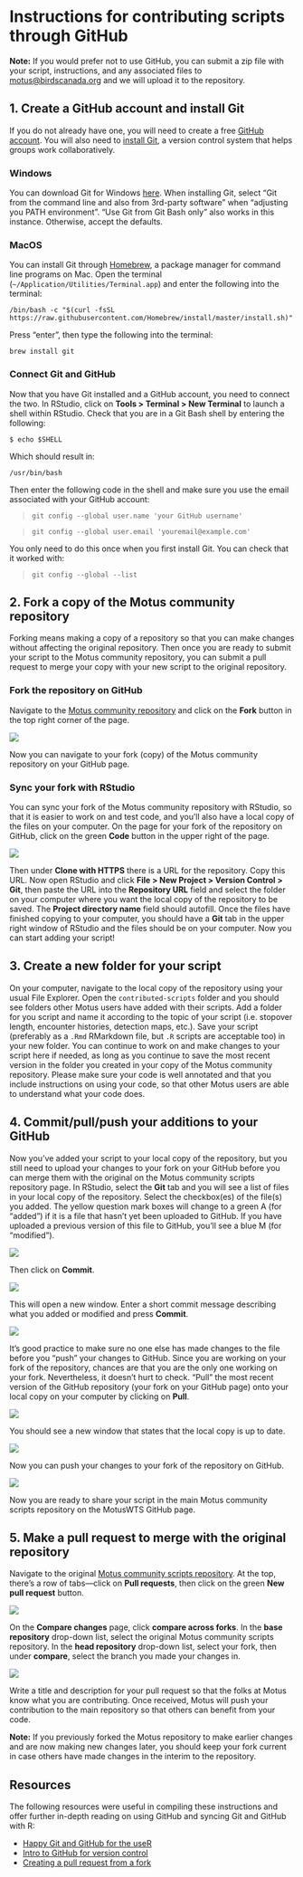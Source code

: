 Instructions for contributing scripts through GitHub
================

**Note:** If you would prefer not to use GitHub, you can submit a zip
file with your script, instructions, and any associated files to
<motus@birdscanada.org> and we will upload it to the repository.

## 1\. Create a GitHub account and install Git

If you do not already have one, you will need to create a free [GitHub
account](https://github.com/). You will also need to [install
Git](https://git-scm.com/download/), a version control system that helps
groups work collaboratively.

### Windows

You can download Git for Windows [here](https://git-scm.com/download/).
When installing Git, select “Git from the command line and also from
3rd-party software” when “adjusting you PATH environment”. “Use Git from
Git Bash only” also works in this instance. Otherwise, accept the
defaults.

### MacOS

You can install Git through [Homebrew](https://brew.sh/), a package
manager for command line programs on Mac. Open the terminal
(`~/Application/Utilities/Terminal.app`) and enter the following into
the terminal:

`/bin/bash -c "$(curl -fsSL
https://raw.githubusercontent.com/Homebrew/install/master/install.sh)"`

Press “enter”, then type the following into the terminal:

`brew install git`

### Connect Git and GitHub

Now that you have Git installed and a GitHub account, you need to
connect the two. In RStudio, click on **Tools \> Terminal \> New
Terminal** to launch a shell within RStudio. Check that you are in a Git
Bash shell by entering the following:

`$ echo $SHELL`

Which should result in:

`/usr/bin/bash`

Then enter the following code in the shell and make sure you use the
email associated with your GitHub account:

> `git config --global user.name 'your GitHub username'`

> `git config --global user.email 'youremail@example.com'`

You only need to do this once when you first install Git. You can check
that it worked with:

> `git config --global --list`

## 2\. Fork a copy of the Motus community repository

Forking means making a copy of a repository so that you can make changes
without affecting the original repository. Then once you are ready to
submit your script to the Motus community repository, you can submit a
pull request to merge your copy with your new script to the original
repository.

### Fork the repository on GitHub

Navigate to the [Motus community
repository](https://github.com/ajmacdonald3/Motus-community-scripts) and
click on the **Fork** button in the top right corner of the page.

![](fork_button.JPG)

Now you can navigate to your fork (copy) of the Motus community
repository on your GitHub page.

### Sync your fork with RStudio

You can sync your fork of the Motus community repository with RStudio,
so that it is easier to work on and test code, and you’ll also have a
local copy of the files on your computer. On the page for your fork of
the repository on GitHub, click on the green **Code** button in the
upper right of the page.

![](code_button.JPG)

Then under **Clone with HTTPS** there is a URL for the repository. Copy
this URL. Now open RStudio and click **File \> New Project \> Version
Control \> Git**, then paste the URL into the **Repository URL** field
and select the folder on your computer where you want the local copy of
the repository to be saved. The **Project directory name** field should
autofill. Once the files have finished copying to your computer, you
should have a **Git** tab in the upper right window of RStudio and the
files should be on your computer. Now you can start adding your script\!

## 3\. Create a new folder for your script

On your computer, navigate to the local copy of the repository using
your usual File Explorer. Open the `contributed-scripts` folder and you
should see folders other Motus users have added with their scripts. Add
a folder for you script and name it according to the topic of your
script (i.e. stopover length, encounter histories, detection maps,
etc.). Save your script (preferably as a `.Rmd` RMarkdown file, but `.R`
scripts are acceptable too) in your new folder. You can continue to work
on and make changes to your script here if needed, as long as you
continue to save the most recent version in the folder you created in
your copy of the Motus community repository. Please make sure your code
is well annotated and that you include instructions on using your code,
so that other Motus users are able to understand what your code does.

## 4\. Commit/pull/push your additions to your GitHub

Now you’ve added your script to your local copy of the repository, but
you still need to upload your changes to your fork on your GitHub before
you can merge them with the original on the Motus community scripts
repository page. In RStudio, select the **Git** tab and you will see a
list of files in your local copy of the repository. Select the
checkbox(es) of the file(s) you added. The yellow question mark boxes
will change to a green A (for “added”) if it is a file that hasn’t yet
been uploaded to GitHub. If you have uploaded a previous version of this
file to GitHub, you’ll see a blue M (for “modified”).

![](git_tab2.JPG)

Then click on **Commit**.

![](git_tab3.jpg)

This will open a new window. Enter a short commit message describing
what you added or modified and press **Commit**.

![](commit_window2.jpg)

It’s good practice to make sure no one else has made changes to the file
before you “push” your changes to GitHub. Since you are working on your
fork of the repository, chances are that you are the only one working on
your fork. Nevertheless, it doesn’t hurt to check. “Pull” the most
recent version of the GitHub repository (your fork on your GitHub page)
onto your local copy on your computer by clicking on **Pull**.

![](commit_window4.jpg)

You should see a new window that states that the local copy is up to
date.

![](git_pull.JPG)

Now you can push your changes to your fork of the repository on GitHub.

![](commit_window5.jpg)

Now you are ready to share your script in the main Motus community
scripts repository on the MotusWTS GitHub page.

## 5\. Make a pull request to merge with the original repository

Navigate to the original [Motus community scripts
repository](https://github.com/ajmacdonald3/Motus-community-scripts). At
the top, there’s a row of tabs—click on **Pull requests**, then click on
the green **New pull request** button.

![](pull_request_tab.jpg)

On the **Compare changes** page, click **compare across forks**. In the
**base repository** drop-down list, select the original Motus community
scripts repository. In the **head repository** drop-down list, select
your fork, then under **compare**, select the branch you made your
changes in.

![](compare_changes1.jpg)

Write a title and description for your pull request so that the folks at
Motus know what you are contributing. Once received, Motus will push
your contribution to the main repository so that others can benefit from
your code.

**Note:** If you previously forked the Motus repository to make earlier
changes and are now making new changes later, you should keep your fork
current in case others have made changes in the interim to the
repository.

## Resources

The following resources were useful in compiling these instructions and
offer further in-depth reading on using GitHub and syncing Git and
GitHub with R:

  - [Happy Git and GitHub for the useR](https://happygitwithr.com/)
  - [Intro to GitHub for version
    control](https://ourcodingclub.github.io/tutorials/git/)
  - [Creating a pull request from a
    fork](https://docs.github.com/en/github/collaborating-with-issues-and-pull-requests/creating-a-pull-request-from-a-fork)

